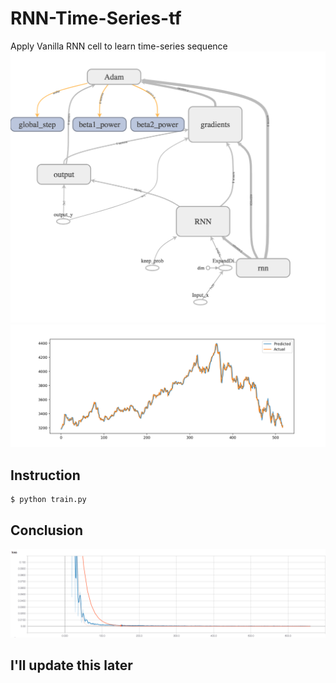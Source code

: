 # RNN-Time-Series-tf

Apply Vanilla RNN cell to learn time-series sequence
![graph](graph.png)
![regression](Figure_1.png)

## Instruction
```{bash}
$ python train.py
```

## Conclusion
![loss](loss.png)

## I'll update this later